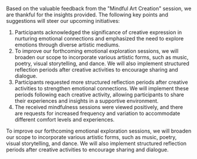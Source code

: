 

Based on the valuable feedback from the "Mindful Art Creation" session, we are thankful for the insights provided. The following key points and suggestions will steer our upcoming initiatives: 
1. Participants acknowledged the significance of creative expression in nurturing emotional connections and emphasized the need to explore emotions through diverse artistic mediums.
2. To improve our forthcoming emotional exploration sessions, we will broaden our scope to incorporate various artistic forms, such as music, poetry, visual storytelling, and dance. We will also implement structured reflection periods after creative activities to encourage sharing and dialogue.
3. Participants requested more structured reflection periods after creative activities to strengthen emotional connections. We will implement these periods following each creative activity, allowing participants to share their experiences and insights in a supportive environment.
4. The received mindfulness sessions were viewed positively, and there are requests for increased frequency and variation to accommodate different comfort levels and experiences.

To improve our forthcoming emotional exploration sessions, we will broaden our scope to incorporate various artistic forms, such as music, poetry, visual storytelling, and dance. We will also implement structured reflection periods after creative activities to encourage sharing and dialogue.